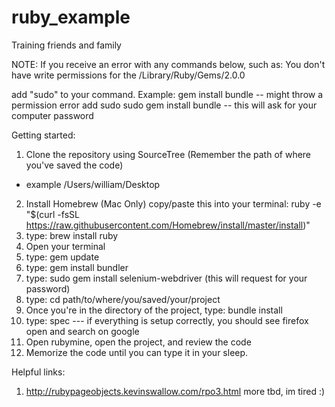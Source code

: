 # ruby_example
Training friends and family

NOTE:
If you receive an error with any commands below, such as:
You don't have write permissions for the /Library/Ruby/Gems/2.0.0

add "sudo" to your command.
Example:
  gem install bundle -- might throw a permission error
  add sudo
  sudo gem install bundle -- this will ask for your computer password

Getting started:

1. Clone the repository using SourceTree (Remember the path of where you've saved the code)
  * example /Users/william/Desktop
2. Install Homebrew (Mac Only)
    copy/paste this into your terminal:
        ruby -e "$(curl -fsSL https://raw.githubusercontent.com/Homebrew/install/master/install)"
3. type: brew install ruby
4. Open your terminal
5. type: gem update
6. type: gem install bundler
7. type: sudo gem install selenium-webdriver (this will request for your password)
8. type:  cd path/to/where/you/saved/your/project
9. Once you're in the directory of the project, type: bundle install
10. type: spec  --- if everything is setup correctly, you should see firefox open and search on google
11. Open rubymine, open the project, and review the code
12. Memorize the code until you can type it in your sleep.

Helpful links:
1. http://rubypageobjects.kevinswallow.com/rpo3.html
more tbd, im tired :)
